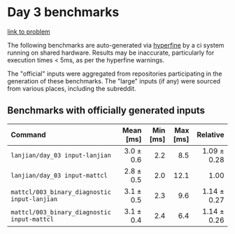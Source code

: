 # Day 3 benchmarks

[link to problem](http://adventofcode.com/2021/day/3)

The following benchmarks are auto-generated via [hyperfine](https://github.com/sharkdp/hyperfine) by a ci system running on shared hardware. Results may be inaccurate, particularly for execution times < 5ms, as per the hyperfine warnings.

The "official" inputs were aggregated from repositories participating in the generation of these benchmarks. The "large" inputs (if any) were sourced from various places, including the subreddit.

## Benchmarks with officially generated inputs
| Command | Mean [ms] | Min [ms] | Max [ms] | Relative |
|:---|---:|---:|---:|---:|
| `lanjian/day_03 input-lanjian` | 3.0 ± 0.6 | 2.2 | 8.5 | 1.09 ± 0.28 |
| `lanjian/day_03 input-mattcl` | 2.8 ± 0.5 | 2.0 | 12.1 | 1.00 |
| `mattcl/003_binary_diagnostic input-lanjian` | 3.1 ± 0.5 | 2.3 | 9.6 | 1.14 ± 0.27 |
| `mattcl/003_binary_diagnostic input-mattcl` | 3.1 ± 0.4 | 2.4 | 6.4 | 1.14 ± 0.26 |
